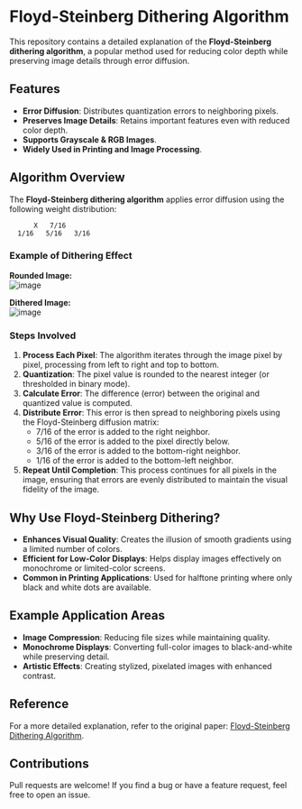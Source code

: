 # Floyd-Steinberg Dithering Algorithm

This repository contains a detailed explanation of the **Floyd-Steinberg dithering algorithm**, a popular method used for reducing color depth while preserving image details through error diffusion.

## Features
- **Error Diffusion**: Distributes quantization errors to neighboring pixels.
- **Preserves Image Details**: Retains important features even with reduced color depth.
- **Supports Grayscale & RGB Images**.
- **Widely Used in Printing and Image Processing**.

## Algorithm Overview
The **Floyd-Steinberg dithering algorithm** applies error diffusion using the following weight distribution:
```
      X   7/16
  1/16   5/16   3/16
```

### Example of Dithering Effect
**Rounded Image:**  
![image](https://github.com/user-attachments/assets/605957ca-1d22-4d14-8148-d05e70cfa381)


**Dithered Image:**  
![image](https://github.com/user-attachments/assets/a558e3f1-a67e-45ea-876f-f9ea61ad6a68)


### Steps Involved
1. **Process Each Pixel**: The algorithm iterates through the image pixel by pixel, processing from left to right and top to bottom.
2. **Quantization**: The pixel value is rounded to the nearest integer (or thresholded in binary mode).
3. **Calculate Error**: The difference (error) between the original and quantized value is computed.
4. **Distribute Error**: This error is then spread to neighboring pixels using the Floyd-Steinberg diffusion matrix:
   - 7/16 of the error is added to the right neighbor.
   - 5/16 of the error is added to the pixel directly below.
   - 3/16 of the error is added to the bottom-right neighbor.
   - 1/16 of the error is added to the bottom-left neighbor.
5. **Repeat Until Completion**: This process continues for all pixels in the image, ensuring that errors are evenly distributed to maintain the visual fidelity of the image.

## Why Use Floyd-Steinberg Dithering?
- **Enhances Visual Quality**: Creates the illusion of smooth gradients using a limited number of colors.
- **Efficient for Low-Color Displays**: Helps display images effectively on monochrome or limited-color screens.
- **Common in Printing Applications**: Used for halftone printing where only black and white dots are available.

## Example Application Areas
- **Image Compression**: Reducing file sizes while maintaining quality.
- **Monochrome Displays**: Converting full-color images to black-and-white while preserving detail.
- **Artistic Effects**: Creating stylized, pixelated images with enhanced contrast.

## Reference
For a more detailed explanation, refer to the original paper: [Floyd-Steinberg Dithering Algorithm](https://research.cs.wisc.edu/graphics/Courses/559-s2004/docs/floyd-steinberg.pdf).

## Contributions
Pull requests are welcome! If you find a bug or have a feature request, feel free to open an issue.

